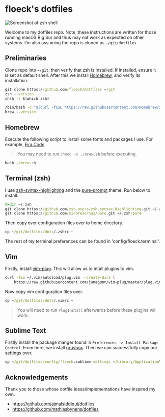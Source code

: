# floeck's dotfiles

![Screenshot of zsh shell](https://i.imgur.com/yPLdfYa.png)

Welcome to my dotfiles repo. Note, these instructions are written for those running macOS Big Sur and thus may not work as expected on other systems. I'm also assuming the repo is cloned as `~/git/dotfiles`

## Preliminaries

Clone repo into `~/git`, then verify that zsh is installed. If installed, ensure it is set as default shell. After this we install [Homebrew](https://brew.sh/), and verify its installation.

```cmd
git clone https://github.com/floeck/dotfiles ~/git
zsh --version
chsh -s $(which zsh)
```

```cmd
/bin/bash -c "$(curl -fsSL https://raw.githubusercontent.com/Homebrew/install/HEAD/install.sh)"
brew --version
```

## Homebrew

Execute the following script to install some fonts and packages I use. For example, [Fira Code](https://github.com/tonsky/FiraCode).

> You may need to run `chmod -x ./brew.sh` before executing.

```cmd
bash ./brew.sh
```
## Terminal (zsh)

I use [zsh-syntax-highlighting](https://github.com/zsh-users/zsh-syntax-highlighting) and the [pure-prompt](https://github.com/sindresorhus/pure) theme. Run below to install.

```cmd
mkdir ~/.zsh
git clone https://github.com/zsh-users/zsh-syntax-highlighting.git ~/.zsh/zsh-syntax-highlighting
git clone https://github.com/sindresorhus/pure.git ~/.zsh/pure
```

Then copy over configuration files over to home directory.

```cmd
cp ~/git/dotfiles/dots/.zshrc ~
```

The rest of my terminal preferences can be found in 'config/floeck.terminal'.

## Vim

Firstly, install [vim-plug](https://github.com/junegunn/vim-plug). This will allow us to intall plugins to vim.

```sh 
curl -fLo ~/.vim/autoload/plug.vim --create-dirs \
   	https://raw.githubusercontent.com/junegunn/vim-plug/master/plug.vim
```

Now copy vim configuration files over.

```cmd
cp ~/git/dotfiles/dots/.vimrc ~
```

> You will need to run `PlugInstall` afterwards before these plugins will work.

## Sublime Text

Firstly install the package manger found in `Preferences -> Install Package Control`. From here, we install [gruvbox](https://github.com/Briles/gruvbox). Then we can successfully copy our settings over.

```cmd
cp ~/git/dotfiles/config/floeck.sublime-settings ~/Library/Application\ Support/Sublime\ Text\ 3/Packages/User Preferences.sublime-settings
```

## Acknowledgements

Thank you to those whose dotfile ideas/implementations have inspired my own.

- https://github.com/ajmalsiddiqui/dotfiles
- https://github.com/mathiasbynens/dotfiles
